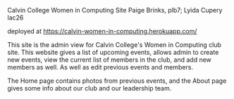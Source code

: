 Calvin College Women in Computing Site
Paige Brinks, plb7; Lyida Cupery lac26

deployed at https://calvin-women-in-computing.herokuapp.com/

This site is the admin view for Calvin College's Women in Computing club site. 
This website gives a list of upcoming events, allows admin to create new events,
view the current list of members in the club, and add new members as well. As well
as edit previous events and members.

The Home page contains photos from previous events, and the About page gives some info 
about our club and our leadership team.



